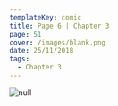 ```yaml
---
templateKey: comic
title: Page 6 | Chapter 3
page: 51
cover: /images/blank.png
date: 25/11/2018
tags:
  - Chapter 3
---
```

![null](/images/0051c3p6laud.png)
